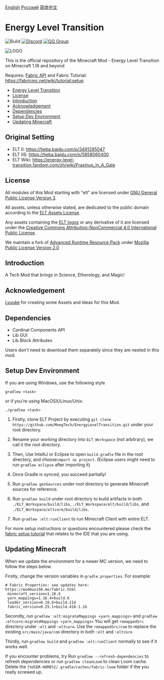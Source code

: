 [English](README.md) [Русский](README.RU.md)  [简体中文](README.CN.md)

# Energy Level Transition 
![Build](https://github.com/MoegTech/EnergyLevelTransition/workflows/Build/badge.svg) 
[![Discord](https://img.shields.io/badge/Discord-Join%20Us-blue)](https://discord.gg/BWn6E94)
[![QQ Group](https://img.shields.io/badge/QQ%20Group-940209097-blue)](https://jq.qq.com/?_wv=1027&k=keVW7jBX)

![LOGO](https://raw.githubusercontent.com/MoegTech/EnergyLevelTransition/1.16/src/main/resources/logos/logo-300-300.png)

This is the official repository of the Minecraft Mod - Energy Level Transition on Minecraft 1.16 and beyond

Requires: [Fabric API](https://github.com/FabricMC/fabric) 
and Fabric Tutorial: https://fabricmc.net/wiki/tutorial:setup

- [Energy Level Transition](#energy-level-transition)
- [License](#license)
- [Introduction](#introduction)
- [Acknowledgement](#acknowledgement)
- [Dependencies](#dependencies)
- [Setup Dev Environment](#setup-dev-environment)
- [Updating Minecraft](#updating-minecraft)

## Original Setting
- ELT II: https://tieba.baidu.com/p/3491285047
- ELT IIS: https://tieba.baidu.com/p/5858060400
- ELT Wiki: https://energy-level-transition.fandom.com/zh/wiki/Fraxinus_In_A_Gale

## License

All modules of this Mod starting with "elt" are licensed under [GNU General Public License Version 3](LICENSE). 

All assets, unless otherwise stated, are dedicated to the public domain
according to the [ELT Assets License](src/main/resources/LICENSE.assets).

Any assets containing the [ELT logos](src/main/resources/assets.energyleveltransition/icon.png) or any
derivative of it are licensed under the [Creative Commons Attribution-NonCommercial 4.0 International Public License](src/main/resources/LICENSE.logos).

We maintain a fork of [Advanced Runtime Resource Pack](https://github.com/Devan-Kerman/ARRP) 
under [Mozilla Public License Version 2.0](arrp/LICENSE)

## Introduction

A Tech Mod that brings in Science, Etherology, and Magic!

## Acknowledgement

[Lyuuke](https://github.com/Lyuuke) for creating some Assets and Ideas for this Mod. 

## Dependencies

- Cardinal Components API
- Lib GUI
- Lib Block Attributes

Users don't need to download them separately since they are nested in this mod. 

## Setup Dev Environment

If you are using Windows, use the following style

```gradlew <task>```

or if you're using MacOSX/Linux/Unix:

```./gradlew <task>```

1. Firstly, clone ELT Project by executing `git clone https://github.com/MoegTech/EnergyLevelTransition.git` under your root directory. 

2. Rename your working directory into `ELT_Workspace` (not arbitrary), we call it the root directory. 

3. Then, Use IntelliJ or Eclipse to open `build.gradle` file in the root directory, and choose`import as project`. (Eclipse users might need to run `gradlew eclipse` after importing it)

4. Once Gradle is synced, you succeed partially!

5. Run `gradlew genSources` under root directory to generate Minecraft sources for reference. 

6. Run `gradlew build` under root directory to build artifacts in both `./ELT_Workspace/build/libs`, `./ELT_Workspace/elt/build/libs`, and `./ELT_Workspace/eltcore/build/libs`.

7. Run `gradlew :elt:runClient` to run Minecraft Client with entire ELT.

For more setup instructions or questions encountered please check the [fabric setup tutorial](https://fabricmc.net/wiki/tutorial:setup) that relates to the IDE that you are using.

## Updating Minecraft

When we update the environment for a newer MC version, we need to follow the steps below.

Firstly, change the version variables in `gradle.properties`. For example:

```
# Fabric Properties: see updates here: https://modmuss50.me/fabric.html
 minecraft_version=1.16.4
 yarn_mappings=1.16.4+build.6
 loader_version=0.10.6+build.214
 fabric_version=0.25.1+build.416-1.16
```

Secondly, run `gradlew :elt:migrateMappings <yarn_mappings>` and `gradlew :eltcore:migrateMappings <yarn_mappings>` 
You will get `remappedSrc` directory under `:elt` and `:eltcore`. Use the `remappedSrc/com` to replace the existing `src/main/java/com` directory in both `:elt` and `:eltcore`

Thirdly, run `gradlew build` and `gradlew :elt:runClient` normally to see if it works well. 

If you encounter problems, try
Run `gradlew --refresh-dependencies` to refresh dependencies or
run `gradlew cleanLoom` to clean Loom cache. Delete the `{%USER-HOME%}/.gradle/caches/fabric-loom` folder if the you really screwed up.
